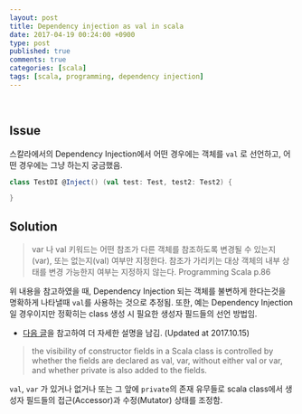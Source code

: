 ```yaml
---
layout: post
title: Dependency injection as val in scala
date: 2017-04-19 00:24:00 +0900
type: post
published: true
comments: true
categories: [scala]
tags: [scala, programming, dependency injection]
---
```

 
## Issue
스칼라에서의 Dependency Injection에서 어떤 경우에는 객체를 `val` 로 선언하고, 어떤 경우에는 그냥 하는지 궁금했음.
 
```scala
class TestDI @Inject() (val test: Test, test2: Test2) {

}
```

## Solution

> var 나 val 키워드는 어떤 참조가 다른 객체를 참조하도록 변경될 수 있는지(var), 또는 없는지(val) 여부만 지정한다. 
> 참조가 가리키는 대상 객체의 내부 상태를 변경 가능한지 여부는 지정하지 않는다.
Programming Scala p.86

위 내용을 참고하였을 때, Dependency Injection 되는 객체를 불변하게 한다는것을 명확하게 나타낼때 `val`를 사용하는 것으로 추정됨.
또한, 예는 Dependency Injection일 경우이지만 정확히는 class 생성 시 필요한 생성자 필드들의 선언 방법임. 

- [다음 글](https://alvinalexander.com/scala/how-to-control-visibility-constructor-fields-scala-val-var-private)을 참고하여 더 자세한 설명을 남김. 
(Updated at 2017.10.15) 
 
> the visibility of constructor fields in a Scala class is controlled by whether the fields are declared as val, var, without either val or var, and whether private is also added to the fields.

`val`, `var` 가 있거나 없거나 또는 그 앞에 `private`의 존재 유무들로 scala class에서 생성자 필드들의 접근(Accessor)과 수정(Mutator) 상태를 조정함.



